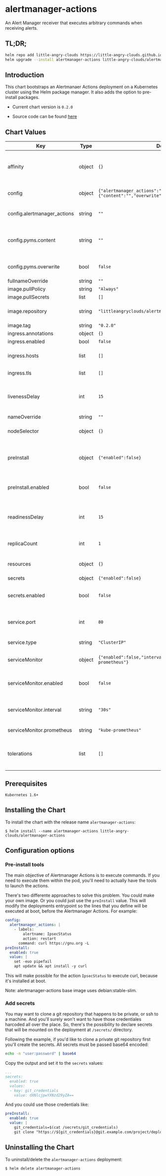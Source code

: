 alertmanager-actions
====================

An Alert Manager receiver that executes arbitrary commands when receiving alerts.

## TL;DR;

```bash
helm repo add little-angry-clouds https://little-angry-clouds.github.io/
helm upgrade --install alertmanager-actions little-angry-clouds/alertmanager-actions
```

## Introduction
This chart bootstraps an Alertmanaer Actions deployment on a Kubernetes
cluster using the Helm package manager. It also adds the option to pre-install packages.

- Current chart version is `0.2.0`

- Source code can be found [here](https://github.com/little-angry-clouds/alertmanager-actions)

## Chart Values

| Key | Type | Default | Description |
|-----|------|---------|-------------|
| affinity | object | `{}` | node/pod affinities (requires Kubernetes >=1.6) |
| config | object | `{"alertmanager_actions":"","pyms":{"content":"","overwrite":false}}` | alertmanager-actions configuration |
| config.alertmanager_actions | string | `""` | alertmanager-actions configuration |
| config.pyms.content | string | `""` | the configuration that will overwrite the default one |
| config.pyms.overwrite | bool | `false` | overwrites the default pyms configuration |
| fullnameOverride | string | `""` |  |
| image.pullPolicy | string | `"Always"` |  |
| image.pullSecrets | list | `[]` |  |
| image.repository | string | `"littleangryclouds/alertmanager-actions"` | container image pull policy |
| image.tag | string | `"0.2.0"` |  |
| ingress.annotations | object | `{}` |  |
| ingress.enabled | bool | `false` |  |
| ingress.hosts | list | `[]` | ingress accepted hostnames |
| ingress.tls | list | `[]` | ingress TLS configuration |
| livenessDelay | int | `15` | seconds to wait until beginning liveness probes |
| nameOverride | string | `""` |  |
| nodeSelector | object | `{}` | node labels for pod assignment |
| preInstall | object | `{"enabled":false}` | commands to execute before launching alertmanager-actions |
| preInstall.enabled | bool | `false` | value to declare if preInstall is activated |
| readinessDelay | int | `15` | seconds to wait until beginning readiness probes |
| replicaCount | int | `1` | desired number of pods |
| resources | object | `{}` | pod resource requests & limits |
| secrets | object | `{"enabled":false}` | list of secrets |
| secrets.enabled | bool | `false` | value to declare if secrets are enabled |
| service.port | int | `80` | port for the alertmaager-actions http service |
| service.type | string | `"ClusterIP"` | type of service to create |
| serviceMonitor | object | `{"enabled":false,"interval":"30s","prometheus":"kube-prometheus"}` | prometehus operator configuration |
| serviceMonitor.enabled | bool | `false` | value to declare if serviceMonitor is enabled |
| serviceMonitor.interval | string | `"30s"` | interval of time between metrics requests |
| serviceMonitor.prometheus | string | `"kube-prometheus"` | prometehus name |
| tolerations | list | `[]` | node taints to tolerate (requires Kubernetes >=1.6) |

## Prerequisites

`Kubernetes 1.6+`

## Installing the Chart

To install the chart with the release name `alertmanager-actions`:

```console
$ helm install --name alertmanager-actions little-angry-clouds/alertmanager-actions
```

## Configuration options

### Pre-install tools
The main objective of Alertmanager Actions is to execute commands. If you need
to execute them within the pod, you'll need to actually have the tools to
launch the actions.

There's two differente approaches to solve this problem. You could make your
own image. Or you could just use the `preInstall` value. This will modify
the deployments entrypoint so the lines that you define will be executed at
boot, before the Alertmanager Actions. For example:

```yaml
config:
  alertmanager_actions: |
    - labels:
        alertname: IpsecStatus
        action: restart
      command: curl https://gnu.org -L
preInstall:
  enabled: true
  value: |
    set -euo pipefail
    apt update && apt install -y curl
```

This will make possible for the action `IpsecStatus` to execute curl, because
it's installed at boot.

Note: alertmanager-actions base image uses debian:stable-slim.

### Add secrets

You may want to clone a git repository that happens to be private, or ssh to a
machine. And you'll surely won't want to have those credentiales harcoded all
over the place. So, there's the possibility to declare secrets that will be
mounted on the deployment at `/secrets/` directory.

Following the example, if you'd like to clone a private git repository first
you'll create the secrets. All secrets must be passed base64 encoded:

```bash
echo -n "user:password" | base64
```

Copy the output and set it to the `secrets` values:

```yaml
...
secrets:
  enabled: true
  values:
  - key: git_credentials
    value: dXNlcjpwYXNzd29yZA==
```

And you could use those credentials like:

```yaml
preInstall:
  enabled: true
  value: |
    git_credentials=$(cat /secrets/git_credentials)
    git clone "https://${git_credentials}@git.example.com/project/deployments"

```

## Uninstalling the Chart

To uninstall/delete the `alertmanager-actions` deployment:

```bash
$ helm delete alertmanager-actions
```
